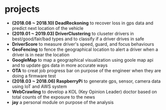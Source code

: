 # projects
- **(2018.08 ~ 2018.10) DeadReckoning** to recover loss in gps data and predict next location of the vehicle
- **(2019.01 ~ 2019.03) DriverClustering** to cluseter drivers in best/good/fair/bad types and to classify if a driver drives in safe
- **DriverScore** to measure driver's speed, guard, and focus behaviours
- **GeoFencing** to fence the geographical location to alert a driver when a driver is in near the location
- **GoogleMap** to map a geographical visualization using goole map api and to update gps data in more accurate ways
- **OTA** to creat job progress bar on purpose of the engineer when they are doing a firmware test
- **(2018.03 ~ 2018.06) RaspberryPi** to generate gps, sensor, camera data using IoT and AWS system
- **WebCrawling** to develop a KOL (Key Opinion Leader) doctor based on total counts of the exposure to the news
- **jay** a personal module on purpose of the analysis
